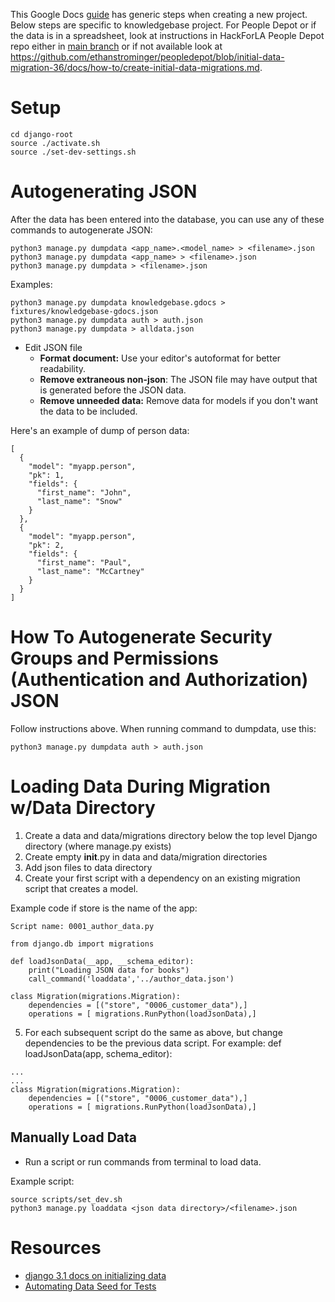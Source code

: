 This Google Docs [guide](https://docs.google.com/document/d/1qFxrSftoWjoCoM7fUwTaRWGG5lzURu6rg6RDn70iqz0/edit) has generic steps when creating a new project.  Below steps are specific to knowledgebase project.  For People Depot or if the data is in a spreadsheet, look at instructions in HackForLA People Depot repo either in [main branch](https://github.com/hackforla/peopledepot/blob/main/docs/how-to/create-initial-data-migrations.md) or if not available look at https://github.com/ethanstrominger/peopledepot/blob/initial-data-migration-36/docs/how-to/create-initial-data-migrations.md.

# Setup
```
cd django-root
source ./activate.sh
source ./set-dev-settings.sh
```


# Autogenerating JSON
After the data has been entered into the database, you can use any of these commands to autogenerate JSON:

```
python3 manage.py dumpdata <app_name>.<model_name> > <filename>.json
python3 manage.py dumpdata <app_name> > <filename>.json
python3 manage.py dumpdata > <filename>.json
```

Examples:
```
python3 manage.py dumpdata knowledgebase.gdocs > fixtures/knowledgebase-gdocs.json
python3 manage.py dumpdata auth > auth.json
python3 manage.py dumpdata > alldata.json 
```

- Edit JSON file
  - **Format document:** Use your editor's autoformat for better readability.
  - **Remove extraneous non-json**: The JSON file may have output that is generated before the JSON data.
  - **Remove unneeded data:** Remove data for models if you don't want the data to be included.

Here's an example of dump of person data:

```
[
  {
    "model": "myapp.person",
    "pk": 1,
    "fields": {
      "first_name": "John",
      "last_name": "Snow"
    }
  },
  {
    "model": "myapp.person",
    "pk": 2,
    "fields": {
      "first_name": "Paul",
      "last_name": "McCartney"
    }
  }
]
```


# How To Autogenerate Security Groups and Permissions (Authentication and Authorization) JSON
Follow instructions above.  When running command to dumpdata, use this:
```
python3 manage.py dumpdata auth > auth.json
```

# Loading Data During Migration w/Data Directory 

1. Create a data and data/migrations directory below the top level Django directory (where manage.py exists)
2. Create empty __init__.py in data and data/migration directories
3. Add json files to data directory
4. Create your first script with a dependency on an existing migration script that creates a model.

Example code if store is the name of the app:
```
Script name: 0001_author_data.py

from django.db import migrations

def loadJsonData(__app, __schema_editor):
    print("Loading JSON data for books")
    call_command('loaddata','../author_data.json')
    
class Migration(migrations.Migration):
    dependencies = [("store", "0006_customer_data"),]
    operations = [ migrations.RunPython(loadJsonData),]
```
5. For each subsequent script do the same as above, but change dependencies to be the previous data script.  For example:
def loadJsonData(app, schema_editor):
```
...
...
class Migration(migrations.Migration):
    dependencies = [("store", "0006_customer_data"),]
    operations = [ migrations.RunPython(loadJsonData),]
```

## Manually Load Data
- Run a script or run commands from terminal to load data.

Example script:
```
source scripts/set_dev.sh
python3 manage.py loaddata <json data directory>/<filename>.json
```


# Resources
- [django 3.1 docs on initializing data](https://docs.djangoproject.com/en/3.1/howto/initial-data/)
- [Automating Data Seed for Tests](https://rmdra08.medium.com/automate-data-seeding-in-tests-for-django-applications-67369373d6b9)

